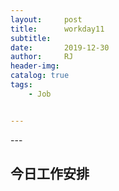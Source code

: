 ```yaml
---
layout:     post
title:      workday11
subtitle:   
date:       2019-12-30
author:     RJ
header-img: 
catalog: true
tags:
    - Job


---
```

<p id = "build"></p>
---

## 今日工作安排

